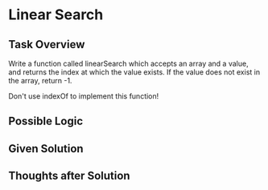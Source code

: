 # Linear Search

## Task Overview
Write a function called linearSearch which accepts an array and a value, and returns the index at which the value exists. If the value does not exist in the array, return -1.

Don't use indexOf to implement this function!

## Possible Logic

## Given Solution

## Thoughts after Solution

